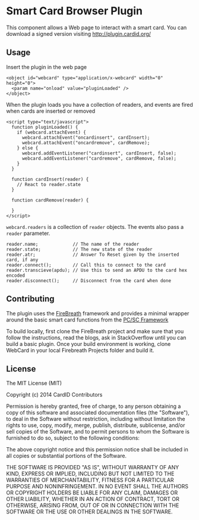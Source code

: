 # Smart Card Browser Plugin

This component allows a Web page to interact with a smart card. You can download a 
signed version visiting http://plugin.cardid.org/

## Usage

Insert the plugin in the web page

```
<object id="webcard" type="application/x-webcard" width="0" height="0">
  <param name="onload" value="pluginLoaded" />
</object>
```

When the plugin loads you have a collection of readers, and events are fired when 
cards are inserted or removed

```
<script type="text/javascript">
  function pluginLoaded() {
    if (webcard.attachEvent) {
      webcard.attachEvent("oncardinsert", cardInsert);
      webcard.attachEvent("oncardremove", cardRemove);
    } else { 
      webcard.addEventListener("cardinsert", cardInsert, false);
      webcard.addEventListener("cardremove", cardRemove, false);
    }
  }

  function cardInsert(reader) {
    // React to reader.state
  }

  function cardRemove(reader) {

  }
</script>
```

`webcard.readers` is a collection of `reader` objects. The events also pass a `reader` 
parameter.

```
reader.name;             // The name of the reader
reader.state;            // The new state of the reader
reader.atr;              // Answer To Reset given by the inserted card, if any
reader.connect();        // Call this to connect to the card
reader.transcieve(apdu); // Use this to send an APDU to the card hex encoded
reader.disconnect();     // Disconnect from the card when done
```

## Contributing

The plugin uses the [FireBreath](http://github.com/firebreath/FireBreath) framework 
and provides a minimal wrapper around the basic smart card functions from the 
[PC/SC Framework](http://www.pcscworkgroup.com)

To build locally, first clone the FireBreath project and make sure that you follow 
the instructions, read the blogs, ask in StackOverflow until you can build a basic 
plugin. Once your build environment is working, clone WebCard in your local 
Firebreath Projects folder and build it.

## License

The MIT License (MIT)

Copyright (c) 2014 CardID Contributors

Permission is hereby granted, free of charge, to any person obtaining a copy
of this software and associated documentation files (the "Software"), to deal
in the Software without restriction, including without limitation the rights
to use, copy, modify, merge, publish, distribute, sublicense, and/or sell
copies of the Software, and to permit persons to whom the Software is
furnished to do so, subject to the following conditions:

The above copyright notice and this permission notice shall be included in all
copies or substantial portions of the Software.

THE SOFTWARE IS PROVIDED "AS IS", WITHOUT WARRANTY OF ANY KIND, EXPRESS OR
IMPLIED, INCLUDING BUT NOT LIMITED TO THE WARRANTIES OF MERCHANTABILITY,
FITNESS FOR A PARTICULAR PURPOSE AND NONINFRINGEMENT. IN NO EVENT SHALL THE
AUTHORS OR COPYRIGHT HOLDERS BE LIABLE FOR ANY CLAIM, DAMAGES OR OTHER
LIABILITY, WHETHER IN AN ACTION OF CONTRACT, TORT OR OTHERWISE, ARISING FROM,
OUT OF OR IN CONNECTION WITH THE SOFTWARE OR THE USE OR OTHER DEALINGS IN THE
SOFTWARE.